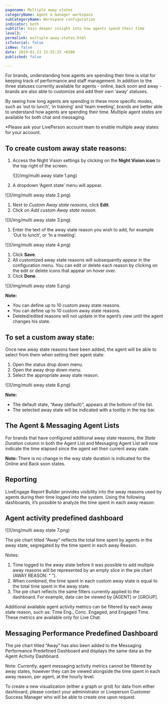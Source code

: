 ```yaml
---
pagename: Multiple away states
categoryName: Agent & manager workspace
subCategoryName: Workspace configuration
indicator: both
subtitle: Gain deeper insight into how agents spend their time
level3: ''
permalink: multiple-away-states.html
isTutorial: false
isNew: false
date: 2019-01-23 15:55:25 +0200
published: false

---
```

For brands, understanding how agents are spending their time is vital for keeping track of performance and staff management. In addition to the three statuses currently available for agents - online, back soon and away - brands are also able to customize and add their own ‘away’ statuses.

By seeing how long agents are spending in these more specific modes, such as ‘out to lunch’, ‘in training’ and ‘team meeting’, brands are better able to understand how agents are spending their time. Multiple agent states are available for both chat and messaging.

\*Please ask your LivePerson account team to enable multiple away states for your account.

## To create custom away state reasons:

1. Access the Night Vision settings by clicking on the **Night Vision icon** to the top right of the screen.

   ![](/img/multi away state 1.png)
2. A dropdown ‘Agent state’ menu will appear.

![](/img/multi away state 2.png)

1. Next to _Custom Away state reasons_, click **Edit**.
2. Click on _Add custom Away state reason_.

![](/img/multi away state 3.png)

1. Enter the text of the away state reason you wish to add, for example ‘Out to lunch’, or ‘In a meeting’.

![](/img/multi away state 4.png)

1. Click **Save**.
2. All customized away state reasons will subsequently appear in the configuration menu. You can edit or delete each reason by clicking on the edit or delete icons that appear on hover over.
3. Click **Done**.

![](/img/multi away state 5.png)

<div class="important"> 
<b>Note:</b> 
<ul> 
<li>You can define up to 10 custom away state reasons.</li> 
  <li>You can define up to 10 custom away state reasons.</li> 
  <li>Deleted/edited reasons will not update in the agent’s view until the agent changes his state.</li> 
</ul> 
</div>

## **To set a custom away state:**

Once new away state reasons have been added, the agent will be able to select from them when setting their agent state:

1. Open the status drop down menu.
2. Open the away drop down menu.
3. Select the appropriate away state reason.

![](/img/multi away state 6.png)

**Note:**

* The default state, “Away (default)”, appears at the bottom of the list.
* The selected away state will be indicated with a tooltip in the top bar.

## **The Agent & Messaging Agent Lists**

For brands that have configured additional away state reasons, the _State Duration_ column in both the Agent List and Messaging Agent List will now indicate the time elapsed since the agent set their current away state.

**Note:** There is no change in the way state duration is indicated for the Online and Back soon states.

## **Reporting**

LiveEngage Report Builder provides visibility into the away reasons used by agents during their time logged into the system. Using the following dashboards, it’s possible to analyze the time spent in each away reason:

## **Agent activity predefined dashboard**

![](/img/multi away state 7.png)

The pie chart titled “Away” reflects the total time spent by agents in the away state, segregated by the time spent in each away Reason.

Notes:

1. Time logged to the away state before it was possible to add multiple away reasons will be represented by an empty slice in the pie chart (AWAY REASON: “ ”).
2. When combined, the time spent in each custom away state is equal to the total time spent in the away state.
3. The pie chart reflects the same filters currently applied to the dashboard. For example, data can be viewed by \[AGENT\] or \[GROUP\].

Additional available agent activity metrics can be filtered by each away state reason, such as: Time Eng., Conc. Engaged, and Engaged Time. These metrics are available only for Live Chat.

## **Messaging Performance Predefined Dashboard**

The pie chart titled “Away” has also been added to the Messaging Performance Predefined Dashboard and displays the same data as the Agent Activity Dashboard.

Note: Currently, agent messaging activity metrics cannot be filtered by away states, however they can be viewed alongside the time spent in each away reason, per agent, at the hourly level.

To create a new visualization (either a graph or grid) for data from either dashboard, please contact your administrator or Liveperson Customer Success Manager who will be able to create one upon request.